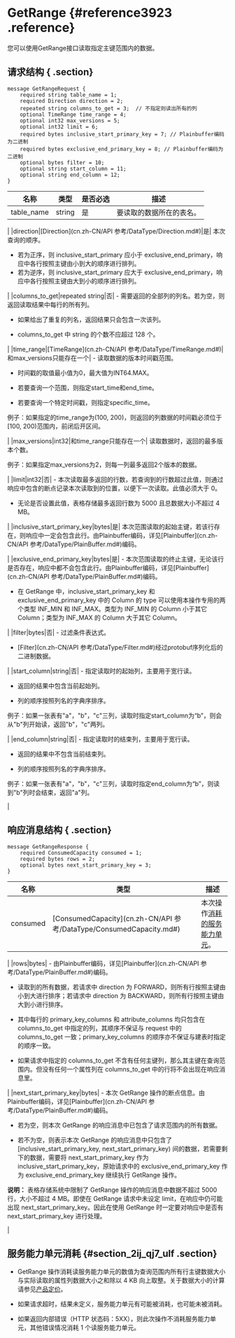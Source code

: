 # GetRange {#reference3923 .reference}

您可以使用GetRange接口读取指定主键范围内的数据。

## 请求结构 { .section}

```language-protobuf
message GetRangeRequest {
    required string table_name = 1;
    required Direction direction = 2;
    repeated string columns_to_get = 3;  // 不指定则读出所有的列
    optional TimeRange time_range = 4;
    optional int32 max_versions = 5;
    optional int32 limit = 6;
    required bytes inclusive_start_primary_key = 7; // Plainbuffer编码为二进制
    required bytes exclusive_end_primary_key = 8; // Plainbuffer编码为二进制
    optional bytes filter = 10;
    optional string start_column = 11;
    optional string end_column = 12;
}
```

|名称|类型|是否必选|描述|
|--|--|----|--|
|table\_name|string|是| 要读取的数据所在的表名。

 |
|direction|[Direction](cn.zh-CN/API 参考/DataType/Direction.md#)|是| 本次查询的顺序。

-   若为正序，则 inclusive\_start\_primary 应小于 exclusive\_end\_primary，响应中各行按照主键由小到大的顺序进行排列。
-   若为逆序，则 inclusive\_start\_primary 应大于 exclusive\_end\_primary，响应中各行按照主键由大到小的顺序进行排列。

 |
|columns\_to\_get|repeated string|否| -   需要返回的全部列的列名。若为空，则返回读取结果中每行的所有列。

-   如果给出了重复的列名，返回结果只会包含一次该列。

-   columns\_to\_get 中 string 的个数不应超过 128 个。


 |
|time\_range|[TimeRange](cn.zh-CN/API 参考/DataType/TimeRange.md#)|和max\_versions只能存在一个| -   读取数据的版本时间戳范围。

-   时间戳的取值最小值为0，最大值为INT64.MAX。

-   若要查询一个范围，则指定start\_time和end\_time。

-   若要查询一个特定时间戳，则指定specific\_time。


 例子：如果指定的time\_range为\(100, 200\)，则返回的列数据的时间戳必须位于\[100, 200\)范围内，前闭后开区间。

 |
|max\_versions|int32|和time\_range只能存在一个| 读取数据时，返回的最多版本个数。

 例子：如果指定max\_versions为2，则每一列最多返回2个版本的数据。

 |
|limit|int32|否| -   本次读取最多返回的行数，若查询到的行数超过此值，则通过响应中包含的断点记录本次读取到的位置，以便下一次读取。此值必须大于 0。

-   无论是否设置此值，表格存储最多返回行数为 5000 且总数据大小不超过 4 MB。


 |
|inclusive\_start\_primary\_key|bytes|是| 本次范围读取的起始主键，若该行存在，则响应中一定会包含此行。由Plainbuffer编码，详见[Plainbuffer](cn.zh-CN/API 参考/DataType/PlainBuffer.md#)编码。

 |
|exclusive\_end\_primary\_key|bytes|是| -   本次范围读取的终止主键，无论该行是否存在，响应中都不会包含此行。由Plainbuffer编码，详见[Plainbuffer](cn.zh-CN/API 参考/DataType/PlainBuffer.md#)编码。

-   在 GetRange 中，inclusive\_start\_primary\_key 和 exclusive\_end\_primary\_key 中的 Column 的 type 可以使用本操作专用的两个类型 INF\_MIN 和 INF\_MAX。类型为 INF\_MIN 的 Column 小于其它 Column；类型为 INF\_MAX 的 Column 大于其它 Column。


 |
|filter|bytes|否| -   过滤条件表达式。

-   [Filter](cn.zh-CN/API 参考/DataType/Filter.md#)经过protobuf序列化后的二进制数据。


 |
|start\_column|string|否| -   指定读取时的起始列，主要用于宽行读。

-   返回的结果中包含当前起始列。

-   列的顺序按照列名的字典序排序。


 例子：如果一张表有"a"，"b"，"c"三列，读取时指定start\_column为“b”，则会从"b"列开始读，返回"b"，"c"两列。

 |
|end\_column|string|否| -   指定读取时的结束列，主要用于宽行读。

-   返回的结果中不包含当前结束列。

-   列的顺序按照列名的字典序排序。


 例子：如果一张表有"a"，"b"，"c"三列，读取时指定end\_column为“b”，则读到"b"列时会结束，返回"a"列。

 |

## 响应消息结构 { .section}

```language-protobuf
message GetRangeResponse {
    required ConsumedCapacity consumed = 1;
    required bytes rows = 2; 
    optional bytes next_start_primary_key = 3; 
}
```

|名称|类型|描述|
|--|--|--|
|consumed|[ConsumedCapacity](cn.zh-CN/API 参考/DataType/ConsumedCapacity.md#)| 本次操作[消耗的服务能力单元](#section_2ij_qj7_ulf)。

 |
|rows|bytes| -   由Plainbuffer编码，详见[Plainbuffer](cn.zh-CN/API 参考/DataType/PlainBuffer.md#)编码。

-   读取到的所有数据，若请求中 direction 为 FORWARD，则所有行按照主键由小到大进行排序；若请求中 direction 为 BACKWARD，则所有行按照主键由大到小进行排序。

-   其中每行的 primary\_key\_columns 和 attribute\_columns 均只包含在 columns\_to\_get 中指定的列，其顺序不保证与 request 中的 columns\_to\_get 一致；primary\_key\_columns 的顺序亦不保证与建表时指定的顺序一致。

-   如果请求中指定的 columns\_to\_get 不含有任何主键列，那么其主键在查询范围内。但没有任何一个属性列在 columns\_to\_get 中的行将不会出现在响应消息里。


 |
|next\_start\_primary\_key|bytes| -   本次 GetRange 操作的断点信息。由Plainbuffer编码，详见[Plainbuffer](cn.zh-CN/API 参考/DataType/PlainBuffer.md#)编码。

-   若为空，则本次 GetRange 的响应消息中已包含了请求范围内的所有数据。

-   若不为空，则表示本次 GetRange 的响应消息中只包含了 \[inclusive\_start\_primary\_key, next\_start\_primary\_key\) 间的数据，若需要剩下的数据，需要将 next\_start\_primary\_key 作为 inclusive\_start\_primary\_key，原始请求中的 exclusive\_end\_primary\_key 作为 exclusive\_end\_primary\_key 继续执行 GetRange 操作。

**说明：** 表格存储系统中限制了 GetRange 操作的响应消息中数据不超过 5000 行，大小不超过 4 MB。即使在 GetRange 请求中未设定 limit，在响应中仍可能出现 next\_start\_primary\_key。因此在使用 GetRange 时一定要对响应中是否有 next\_start\_primary\_key 进行处理。


 |

## 服务能力单元消耗 {#section_2ij_qj7_ulf .section}

-   GetRange 操作消耗读服务能力单元的数值为查询范围内所有行主键数据大小与实际读取的属性列数据大小之和除以 4 KB 向上取整。关于数据大小的计算请参见[产品定价](../../../../cn.zh-CN/产品定价/计费概述.md#)。

-   如果请求超时，结果未定义，服务能力单元有可能被消耗，也可能未被消耗。

-   如果返回内部错误（HTTP 状态码：5XX），则此次操作不消耗服务能力单元，其他错误情况消耗 1 个读服务能力单元。


